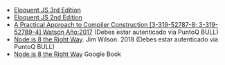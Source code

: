 * [Eloquent JS 3rd Edition](https://eloquentjavascript.net/)
* [Eloquent JS 2nd Edition](http://eloquentjavascript.net/2nd_edition/)
* [A Practical Approach to Compiler Construction [3-319-52787-8; 3-319-52789-4] Watson
Año:2017](http://sfx.greendata.es.accedys2.bbtk.ull.es/ull?ctx_ver=Z39.88-2004&ctx_enc=info:ofi/enc:UTF-8&ctx_tim=2019-01-29T11%3A44%3A47IST&url_ver=Z39.88-2004&url_ctx_fmt=infofi/fmt:kev:mtx:ctx&rfr_id=info:sid/primo.exlibrisgroup.com:primo3-Journal-ullsfx&rft_val_fmt=info:ofi/fmt:kev:mtx:book&rft.genre=book&rft.atitle=&rft.jtitle=&rft.btitle=A%20Practical%20Approach%20to%20Compiler%20Construction&rft.aulast=Watson&rft.auinit=&rft.auinit1=&rft.auinitm=&rft.ausuffix=&rft.au=Watson&rft.aucorp=&rft.volume=&rft.issue=&rft.part=&rft.quarter=&rft.ssn=&rft.spage=&rft.epage=&rft.pages=&rft.artnum=&rft.issn=&rft.eissn=&rft.isbn=3-319-52787-8&rft.sici=&rft.coden=&rft_id=info:doi/&rft.object_id=3710000001127445&svc_val_fmt=info:ofi/fmt:kev:mtx:sch_svc&svc.fulltext=yes&rft_dat=%3Cullsfx%3E3710000001127445%3C/ullsfx%3E%3Curl%3E%3C/url%3E&rft.eisbn=&rft_id=info:oai/&req.language=spa&rft_pqid=) (Debes estar autenticado via PuntoQ BULL)
* [Node.js 8 the Right Way](https://proquest-safaribooksonline-com.accedys2.bbtk.ull.es/9781680505344). Jim Wilson. 2018 (Debes estar autenticado via PuntoQ BULL)
* [Node.js 8 the Right Way](https://books.google.es/books?id=oA9QDwAAQBAJ&lpg=PT96&ots=-mLQPlvsSj&dq=should%20ldjclient%20emit%20a%20close%20event&hl=es&pg=PP1#v=onepage&q=should%20ldjclient%20emit%20a%20close%20event&f=false) Google Book